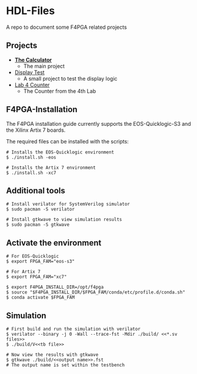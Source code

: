 # HDL-Files

A repo to document some F4PGA related projects

## Projects

+ [**The Calculator**](calculator/)
    + The main project
+ [Display Test](display_test/)
    + A small project to test the display logic
+ [Lab 4 Counter](lab4_myounter/)
    + The Counter from the 4th Lab

## F4PGA-Installation

The F4PGA installation guide currently supports the EOS-Quicklogic-S3 and the Xilinx Artix 7 boards.

The required files can be installed with the scripts:

``` 
# Installs the EOS-Quicklogic environment
$ ./install.sh -eos

# Installs the Artix 7 environment
$ ./install.sh -xc7
```

## Additional tools

```
# Install verilator for SystemVerilog simulator
$ sudo pacman -S verilator

# Install gtkwave to view simulation results
$ sudo pacman -S gtkwave
```

## Activate the environment

```
# For EOS-Quicklogic
$ export FPGA_FAM="eos-s3"

# For Artix 7
$ export FPGA_FAM="xc7"

$ export F4PGA_INSTALL_DIR=/opt/f4pga
$ source "$F4PGA_INSTALL_DIR/$FPGA_FAM/conda/etc/profile.d/conda.sh"
$ conda activate $FPGA_FAM
```

## Simulation

```
# First build and run the simulation with verilator
$ verilator --binary -j 0 -Wall --trace-fst -Mdir ./build/ <<*.sv files>>
$ ./build/V<<tb file>>

# Now view the results with gtkwave
$ gtkwave ./build/<<output name>>.fst
# The output name is set within the testbench
```

